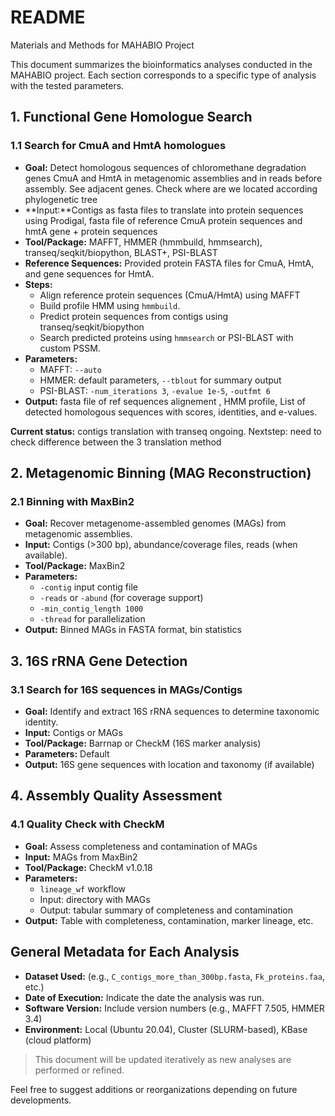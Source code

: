 # README



Materials and Methods for MAHABIO Project

This document summarizes the bioinformatics analyses conducted in the MAHABIO project. Each section corresponds to a specific type of analysis with the tested parameters.

## 1. Functional Gene Homologue Search

### 1.1 Search for CmuA and HmtA homologues

* **Goal:** Detect homologous sequences of chloromethane degradation genes CmuA and HmtA in metagenomic assemblies and in reads before assembly. See adjacent genes. Check where are we located according phylogenetic tree 
* **Input:**Contigs as fasta files to translate into protein sequences using Prodigal, fasta file of reference CmuA protein sequences and hmtA gene + protein sequences
* **Tool/Package:** MAFFT, HMMER (hmmbuild, hmmsearch), transeq/seqkit/biopython, BLAST+, PSI-BLAST
* **Reference Sequences:** Provided protein FASTA files for CmuA, HmtA, and gene sequences for HmtA.
* **Steps:**
  * Align reference protein sequences (CmuA/HmtA) using MAFFT  
  * Build profile HMM using `hmmbuild`.
  * Predict protein sequences from contigs using transeq/seqkit/biopython
  * Search predicted proteins using `hmmsearch` or PSI-BLAST with custom PSSM.
* **Parameters:**
  * MAFFT: `--auto`
  * HMMER: default parameters, `--tblout` for summary output
  * PSI-BLAST: `-num_iterations 3`, `-evalue 1e-5`, `-outfmt 6`
* **Output:** fasta file of ref sequences alignement , HMM profile, List of detected homologous sequences with scores, identities, and e-values.

**Current status:** contigs translation with transeq ongoing. Nextstep: need to check difference between the  3 translation method 

## 2. Metagenomic Binning (MAG Reconstruction)

### 2.1 Binning with MaxBin2

* **Goal:** Recover metagenome-assembled genomes (MAGs) from metagenomic assemblies.
* **Input:** Contigs (>300 bp), abundance/coverage files, reads (when available).
* **Tool/Package:** MaxBin2
* **Parameters:**
  * `-contig` input contig file
  * `-reads` or `-abund` (for coverage support)
  * `-min_contig_length 1000`
  * `-thread` for parallelization
* **Output:** Binned MAGs in FASTA format, bin statistics

## 3. 16S rRNA Gene Detection

### 3.1 Search for 16S sequences in MAGs/Contigs

* **Goal:** Identify and extract 16S rRNA sequences to determine taxonomic identity.
* **Input:** Contigs or MAGs
* **Tool/Package:** Barrnap or CheckM (16S marker analysis)
* **Parameters:** Default
* **Output:** 16S gene sequences with location and taxonomy (if available)

## 4. Assembly Quality Assessment

### 4.1 Quality Check with CheckM

* **Goal:** Assess completeness and contamination of MAGs
* **Input:** MAGs from MaxBin2
* **Tool/Package:** CheckM v1.0.18
* **Parameters:**
  * `lineage_wf` workflow
  * Input: directory with MAGs
  * Output: tabular summary of completeness and contamination
* **Output:** Table with completeness, contamination, marker lineage, etc.

## General Metadata for Each Analysis

* **Dataset Used:** (e.g., `C_contigs_more_than_300bp.fasta`, `Fk_proteins.faa`, etc.)
* **Date of Execution:** Indicate the date the analysis was run.
* **Software Version:** Include version numbers (e.g., MAFFT 7.505, HMMER 3.4)
* **Environment:** Local (Ubuntu 20.04), Cluster (SLURM-based), KBase (cloud platform)

> This document will be updated iteratively as new analyses are performed or refined.

Feel free to suggest additions or reorganizations depending on future developments.




